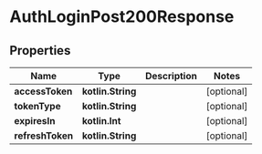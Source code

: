 
# AuthLoginPost200Response

## Properties
| Name | Type | Description | Notes |
| ------------ | ------------- | ------------- | ------------- |
| **accessToken** | **kotlin.String** |  |  [optional] |
| **tokenType** | **kotlin.String** |  |  [optional] |
| **expiresIn** | **kotlin.Int** |  |  [optional] |
| **refreshToken** | **kotlin.String** |  |  [optional] |



